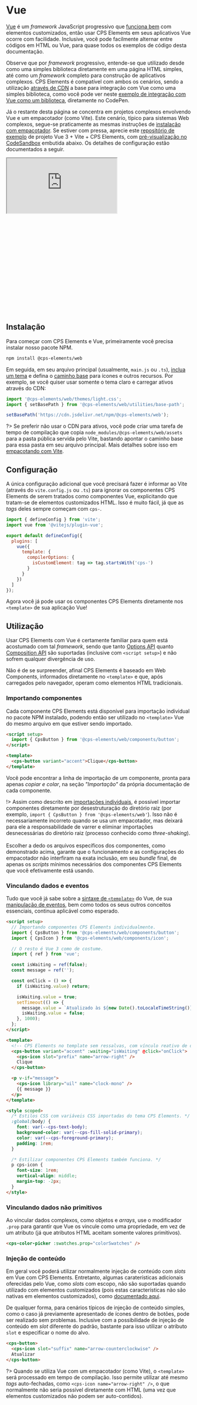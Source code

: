 # Vue

[Vue](https://vuejs.org/) é um _framework_ JavaScript progressivo que [funciona bem](https://custom-elements-everywhere.com/#vue) com elementos customizados, então usar CPS Elements em seus aplicativos Vue ocorre com facilidade. Inclusive, você pode facilmente alternar entre códigos em HTML ou Vue, para quase todos os exemplos de código desta documentação.

Observe que por _framework_ progressivo, entende-se que utilizado desde como uma simples biblioteca diretamente em uma página HTML simples, até como um _framework_ completo para construção de aplicativos complexos. CPS Elements é compatível com ambos os cenários, sendo a utilização [através de CDN](/fundamentos/instalação#através-de-cdn) a base para integração com Vue como uma simples biblioteca, como você pode ver neste [exemplo de integração com Vue como um biblioteca](https://codepen.io/ErickPetru/pen/bGmeLxw), diretamente no CodePen.

Já o restante desta página se concentra em projetos complexos envolvendo Vue e um empacotador (como Vite). Este cenário, típico para sistemas Web complexos, segue-se praticamente as mesmas instruções de [instalação com empacotador](/fundamentos/instalação#instalação-com-empacotador). Se estiver com pressa, aprecie este [repositório de exemplo](https://github.com/ErickPetru/cps-elements-example-vue) de projeto Vue 3 + Vite + CPS Elements, com [pré-visualização no CodeSandbox](https://codesandbox.io/p/github/ErickPetru/cps-elements-example-vue/main) embutida abaixo. Os detalhes de configuração estão documentados a seguir.

<div class="codepen" style="height: 420px">
  <iframe
    src="https://codesandbox.io/p/github/ErickPetru/cps-elements-example-vue/main?file=vite.config.ts&workspace=%7B%22activeFilepath%22%3A%22vite.config.ts%22%2C%22openFiles%22%3A%5B%22vite.config.ts%22%2C%22%2Fsrc%2Fmain.ts%22%2C%22%2Fsrc%2FApp.vue%22%5D%2C%22spaces%22%3A%7B%22previewAndTerminal%22%3A%7B%22key%22%3A%22previewAndTerminal%22%2C%22name%22%3A%22Preview%22%2C%22devtools%22%3A%5B%7B%22key%22%3A%22preview%22%2C%22type%22%3A%22PREVIEW%22%2C%22taskId%22%3A%22dev%22%2C%22port%22%3A5173%2C%22isMinimized%22%3Afalse%7D%2C%7B%22key%22%3A%22terminal%22%2C%22type%22%3A%22TASK_LOG%22%2C%22taskId%22%3A%22dev%22%2C%22isMinimized%22%3Atrue%7D%5D%7D%7D%2C%22currentSpace%22%3A%22previewAndTerminal%22%2C%22spacesOrder%22%3A%5B%22previewAndTerminal%22%5D%7D"
    allow="accelerometer; ambient-light-sensor; camera; encrypted-media; geolocation; gyroscope; hid; microphone; midi; payment; usb; vr; xr-spatial-tracking"
    sandbox="allow-forms allow-modals allow-popups allow-presentation allow-same-origin allow-scripts"
  ></iframe>
</div>

## Instalação

Para começar com CPS Elements e Vue, primeiramente você precisa instalar nosso pacote NPM.

```bash
npm install @cps-elements/web
```

Em seguida, em seu arquivo principal (usualmente, `main.js` ou `.ts`), [inclua um tema](/fundamentos/temas) e defina o [caminho base](/fundamentos/instalação#configurando-o-caminho-base) para ícones e outros recursos. Por exemplo, se você quiser usar somente o tema claro e carregar ativos através do CDN:

```js
import '@cps-elements/web/themes/light.css';
import { setBasePath } from '@cps-elements/web/utilities/base-path';

setBasePath('https://cdn.jsdelivr.net/npm/@cps-elements/web');
```

?> Se preferir não usar o CDN para ativos, você pode criar uma tarefa de tempo de compilação que copia `node_modules/@cps-elements/web/assets` para a pasta pública servida pelo Vite, bastando apontar o caminho base para essa pasta em seu arquivo principal. Mais detalhes sobre isso em [empacotando com Vite](/fundamentos/instalação#empacotando-com-vite).

## Configuração

A única configuração adicional que você precisará fazer é informar ao Vite (através do `vite.config.js` ou `.ts`) para ignorar os componentes CPS Elements de serem tratados como componentes Vue, explicitando que tratam-se de elementos customizados HTML. Isso é muito fácil, já que as _tags_ deles sempre começam com `cps-`.

```js
import { defineConfig } from 'vite';
import vue from '@vitejs/plugin-vue';

export default defineConfig({
  plugins: [
    vue({
      template: {
        compilerOptions: {
          isCustomElement: tag => tag.startsWith('cps-')
        }
      }
    })
  ]
});
```

Agora você já pode usar os componentes CPS Elements diretamente nos `<template>` de sua aplicação Vue!

## Utilização

Usar CPS Elements com Vue é certamente familiar para quem está acostumado com tal _framework_, sendo que tanto [Options API](https://vuejs.org/guide/introduction.html#api-styles) quanto [Composition API](https://vuejs.org/guide/introduction.html#api-styles) são suportadas (inclusive com `<script setup>`) e não sofrem qualquer divergência de uso.

Não é de se surpreender, afinal CPS Elements é baseado em Web Components, informados diretamente no `<template>` e que, após carregados pelo navegador, operam como elementos HTML tradicionais.

### Importando componentes

Cada componente CPS Elements está disponível para importação individual no pacote NPM instalado, podendo então ser utilizado no `<template>` Vue do mesmo arquivo em que estiver sendo importado.

```html
<script setup>
  import { CpsButton } from '@cps-elements/web/components/button';
</script>

<template>
  <cps-button variant="accent">Clique</cps-button>
</template>
```

Você pode encontrar a linha de importação de um componente, pronta para apenas _copiar e colar_, na seção _"Importação"_ da própria documentação de cada componente.

!> Assim como descrito em [importações individuais](/fundamentos/instalação#importações-individuais), é possível importar componentes diretamente por desestruturação do diretório raiz (por exemplo, `import { CpsButton } from '@cps-elements/web'`). Isso não é necessariamente incorreto quando se usa um empacotador, mas deixará para ele a responsabilidade de varrer e eliminar importações desnecessárias do diretório raiz (processo conhecido como _three-shaking_).<br><br>Escolher a dedo os arquivos específicos dos componentes, como demonstrado acima, garante que o funcionamento e as configurações do empacotador não interfiram na exata inclusão, em seu _bundle_ final, de apenas os _scripts_ mínimos necessários dos componentes CPS Elements que você efetivamente está usando.

### Vinculando dados e eventos

Tudo que você já sabe sobre a [sintaxe de `<template>`](https://vuejs.org/guide/essentials/template-syntax.html) do Vue, de sua [manipulação de eventos](https://vuejs.org/guide/essentials/event-handling.html), bem como todos os seus outros conceitos essenciais, continua aplicável como esperado.

```html
<script setup>
  // Importando componentes CPS Elements individualmente.
  import { CpsButton } from '@cps-elements/web/components/button';
  import { CpsIcon } from '@cps-elements/web/components/icon';

  // O resto é Vue 3 como de costume.
  import { ref } from 'vue';

  const isWaiting = ref(false);
  const message = ref('');

  const onClick = () => {
    if (isWaiting.value) return;

    isWaiting.value = true;
    setTimeout(() => {
      message.value = `Atualizado às ${new Date().toLocaleTimeString()}.`;
      isWaiting.value = false;
    }, 1000);
  };
</script>

<template>
  <!-- CPS Elements no template sem ressalvas, com vínculo reativo de dados e eventos. -->
  <cps-button variant="accent" :waiting="isWaiting" @click="onClick">
    <cps-icon slot="prefix" name="arrow-right" />
    Clique
  </cps-button>

  <p v-if="message">
    <cps-icon library="uil" name="clock-mono" />
    {{ message }}
  </p>
</template>

<style scoped>
  /* Estilos CSS com variáveis CSS importadas do tema CPS Elements. */
  :global(body) {
    font: var(--cps-text-body);
    background-color: var(--cps-fill-solid-primary);
    color: var(--cps-foreground-primary);
    padding: 1rem;
  }

  /* Estilizar componentes CPS Elements também funciona. */
  p cps-icon {
    font-size: 1rem;
    vertical-align: middle;
    margin-top: -2px;
  }
</style>
```

### Vinculando dados não primitivos

Ao vincular dados complexos, como objetos e _arrays_, use o modificador `.prop` para garantir que Vue os vincule como uma propriedade, em vez de um atributo (já que atributos HTML aceitam somente valores primitivos).

```html
<cps-color-picker :swatches.prop="colorSwatches" />
```

### Injeção de conteúdo

Em geral você poderá utilizar normalmente injeção de conteúdo com _slots_ em Vue com CPS Elements. Entretanto, algumas caraterísticas adicionais oferecidas pelo Vue, como _slots_ com escopo, não são suportadas quando utilizado com elementos customizados (pois estas características não são nativas em elementos customizados), como [documentado aqui](https://vuejs.org/guide/extras/web-components.html#building-custom-elements-with-vue).

De qualquer forma, para cenários típicos de injeção de conteúdo simples, como o caso já previamente apresentado de ícones dentro de botões, pode ser realizado sem problemas. Inclusive com a possibilidade de injeção de conteúdo em _slot_ diferente do padrão, bastante para isso utilizar o atributo `slot` e especificar o nome do alvo.

```html
<cps-button>
  <cps-icon slot="suffix" name="arrow-counterclockwise" />
  Atualizar
</cps-button>
```

?> Quando se utiliza Vue com um empacotador (como Vite), o `<template>` será processado em tempo de compilação. Isso permite utilizar até mesmo _tags_ auto-fechadas, como `<cps-icon name="arrow-right" />`, o que normalmente não seria possível diretamente com HTML (uma vez que elementos customizados não podem ser auto-contidos).
